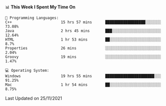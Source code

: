 
<!--START_SECTION:waka-->
📊 **This Week I Spent My Time On** 

```text
💬 Programming Languages: 
C++                      15 hrs 57 mins      ██████████████████░░░░░░░   73.08% 
Java                     2 hrs 45 mins       ███░░░░░░░░░░░░░░░░░░░░░░   12.64% 
HTML                     1 hr 53 mins        ██░░░░░░░░░░░░░░░░░░░░░░░   8.7% 
Properties               26 mins             ░░░░░░░░░░░░░░░░░░░░░░░░░   2.04% 
Groovy                   19 mins             ░░░░░░░░░░░░░░░░░░░░░░░░░   1.47%

💻 Operating System: 
Windows                  19 hrs 55 mins      ██████████████████████░░░   91.25% 
Mac                      1 hr 54 mins        ██░░░░░░░░░░░░░░░░░░░░░░░   8.75%

```


 Last Updated on 25/11/2021
<!--END_SECTION:waka-->
